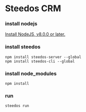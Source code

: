 # Steedos CRM

### install nodejs
[Install NodeJS, v8.0.0 or later.](https://nodejs.org/en/)

### install steedos
```
npm install steedos-server --global
npm install steedos-cli --global
```

### install node_modules
```
npm install
```

### run
```
steedos run
```
